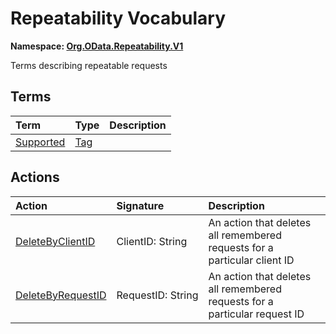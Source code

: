 # Repeatability Vocabulary
**Namespace: [Org.OData.Repeatability.V1](Org.OData.Repeatability.V1.xml)**

Terms describing repeatable requests


## Terms

Term|Type|Description
:---|:---|:----------
[Supported](Org.OData.Repeatability.V1.xml#L72)|[Tag](Org.OData.Core.V1.md#Tag)|<a name="Supported"></a>


## Actions

Action|Signature|Description
:-------|:--------|:----------
[DeleteByClientID](Org.OData.Repeatability.V1.xml#L74)|ClientID:&nbsp;String|<a name="DeleteByClientID"></a>An action that deletes all remembered requests for a particular client ID
[DeleteByRequestID](Org.OData.Repeatability.V1.xml#L79)|RequestID:&nbsp;String|<a name="DeleteByRequestID"></a>An action that deletes all remembered requests for a particular request ID
